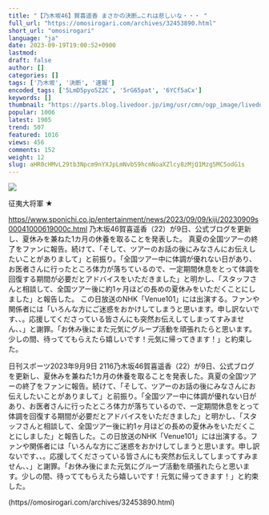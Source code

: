 ```yaml
---
title: "【乃木坂46】賀喜遥香 まさかの決断…これは悲しいな・・・ "
full_url: "https://omosirogari.com/archives/32453890.html"
short_url: "omosirogari"
language: "ja"
date: 2023-09-19T19:00:52+0900
lastmod: 
draft: false
author: []
categories: []
tags: ['乃木坂', '決断', '速報']
encoded_tags: ['5LmD5pyo5Z2C', '5rG65pat', '6YCf5aCx']
keywords: []
thumbnail: "https://parts.blog.livedoor.jp/img/usr/cmn/ogp_image/livedoor.png"
popular: 1006
latest: 1905
trend: 507
featured: 1016
views: 456
comments: 152
weight: 12
slug: aHR0cHMvL29tb3Npcm9nYXJpLmNvbS9hcmNoaXZlcy8zMjQ1Mzg5MC5odG1s
---
```


![](https://parts.blog.livedoor.jp/img/usr/cmn/ogp_image/livedoor.png)

<div><p>征夷大将軍 ★ </p> <a target='_blank' href='https//www.sponichi.co.jp/entertainment/news/2023/09/09/kiji/20230909s00041000619000c.html'>https//www.sponichi.co.jp/entertainment/news/2023/09/09/kiji/20230909s00041000619000c.html</a> 乃木坂46賀喜遥香（22）が9日、公式ブログを更新し、夏休みを兼ねた1カ月の休養を取ることを発表した。 真夏の全国ツアーの終了をファンに報告。続けて、「そして、ツアーのお話の後にみなさんにお伝えしたいことがありまして」と前振り。「全国ツアー中に体調が優れない日があり、お医者さんに行ったところ体力が落ちているので、一定期間休息をとって体調を回復する期間が必要だとアドバイスをいただきました」と明かし、「スタッフさんと相談して、全国ツアー後に約1ヶ月ほどの長めの夏休みをいただくことにしました」と報告した。 この日放送のNHK「Venue101」には出演する。ファンや関係者には「いろんな方にご迷惑をおかけしてしまうと思います。申し訳ないです、、。応援してくださっている皆さんにも突然お伝えしてしまってすみません、、」と謝罪。「お休み後にまた元気にグループ活動を頑張れたらと思います。少しの間、待っててもらえたら嬉しいです！元気に帰ってきます！」と約束した。 <p>日刊スポーツ2023年9月9日 2116乃木坂46賀喜遥香（22）が9日、公式ブログを更新し、夏休みを兼ねた1カ月の休養を取ることを発表した。真夏の全国ツアーの終了をファンに報告。続けて、「そして、ツアーのお話の後にみなさんにお伝えしたいことがありまして」と前振り。「全国ツアー中に体調が優れない日があり、お医者さんに行ったところ体力が落ちているので、一定期間休息をとって体調を回復する期間が必要だとアドバイスをいただきました」と明かし、「スタッフさんと相談して、全国ツアー後に約1ヶ月ほどの長めの夏休みをいただくことにしました」と報告した。この日放送のNHK「Venue101」には出演する。ファンや関係者には「いろんな方にご迷惑をおかけしてしまうと思います。申し訳ないです、、。応援してくださっている皆さんにも突然お伝えしてしまってすみません、、」と謝罪。「お休み後にまた元気にグループ活動を頑張れたらと思います。少しの間、待っててもらえたら嬉しいです！元気に帰ってきます！」と約束した。</p></div>

(https//omosirogari.com/archives/32453890.html)
